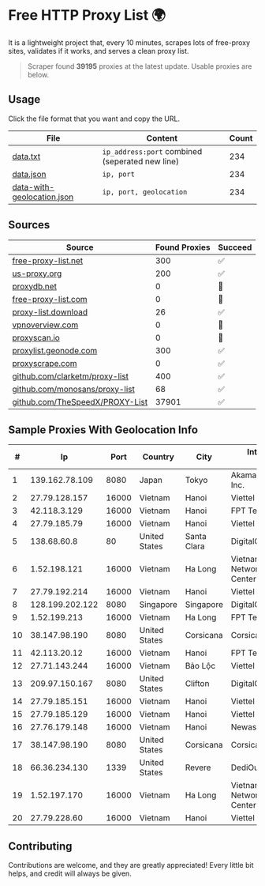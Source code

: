 
# Free HTTP Proxy List 🌍

It is a lightweight project that, every 10 minutes, scrapes lots of free-proxy sites, validates if it works, and serves a clean proxy list.


> Scraper found **39195** proxies at the latest update. Usable proxies are below.

## Usage

Click the file format that you want and copy the URL.


|File|Content|Count|
|----|-------|-----|
|[data.txt](https://raw.githubusercontent.com/themiralay/Proxy-List-World/master/data.txt)|`ip_address:port` combined (seperated new line)|234|
|[data.json](https://raw.githubusercontent.com/themiralay/Proxy-List-World/master/data.json)|`ip, port`|234|
|[data-with-geolocation.json](https://raw.githubusercontent.com/themiralay/Proxy-List-World/master/data-with-geolocation.json)|`ip, port, geolocation`|234|

## Sources

|Source|Found Proxies|Succeed|
|------|-------------|-------|
|[free-proxy-list.net](https://free-proxy-list.net)|300|✅|
|[us-proxy.org](https://www.us-proxy.org)|200|✅|
|[proxydb.net](http://proxydb.net)|0|🚫|
|[free-proxy-list.com](https://free-proxy-list.com/?page=&port=&type%5B%5D=http&type%5B%5D=https&up_time=0&search=Search)|0|🚫|
|[proxy-list.download](https://www.proxy-list.download/HTTP)|26|✅|
|[vpnoverview.com](https://vpnoverview.com/privacy/anonymous-browsing/free-proxy-servers)|0|🚫|
|[proxyscan.io](https://www.proxyscan.io)|0|🚫|
|[proxylist.geonode.com](https://proxylist.geonode.com/api/proxy-list?limit=300&page=1&sort_by=lastChecked&sort_type=desc&protocols=http,https)|300|✅|
|[proxyscrape.com](https://api.proxyscrape.com/v2/?request=displayproxies&protocol=http&timeout=10000&country=all&ssl=all&anonymity=all)|0|✅|
|[github.com/clarketm/proxy-list](https://raw.githubusercontent.com/clarketm/proxy-list/master/proxy-list-raw.txt)|400|✅|
|[github.com/monosans/proxy-list](https://raw.githubusercontent.com/monosans/proxy-list/main/proxies/http.txt)|68|✅|
|[github.com/TheSpeedX/PROXY-List](https://raw.githubusercontent.com/TheSpeedX/PROXY-List/master/http.txt)|37901|✅|


## Sample Proxies With Geolocation Info

|#|Ip|Port|Country|City|Internet Service Provider|
|-|--|----|-------|----|-------------------------|
|1|139.162.78.109|8080|Japan|Tokyo|Akamai Technologies, Inc.|
|2|27.79.128.157|16000|Vietnam|Hanoi|Viettel Corporation|
|3|42.118.3.129|16000|Vietnam|Hanoi|FPT Telecom Company|
|4|27.79.185.79|16000|Vietnam|Hanoi|Viettel Corporation|
|5|138.68.60.8|80|United States|Santa Clara|DigitalOcean, LLC|
|6|1.52.198.121|16000|Vietnam|Ha Long|Vietnam Internet Network Information Center|
|7|27.79.192.214|16000|Vietnam|Hanoi|Viettel Corporation|
|8|128.199.202.122|8080|Singapore|Singapore|DigitalOcean, LLC|
|9|1.52.199.213|16000|Vietnam|Ha Long|FPT Telecom Company|
|10|38.147.98.190|8080|United States|Corsicana|Corsicana ISD|
|11|42.113.20.12|16000|Vietnam|Hanoi|FPT Telecom Company|
|12|27.71.143.244|16000|Vietnam|Bảo Lộc|Viettel Group|
|13|209.97.150.167|8080|United States|Clifton|DigitalOcean, LLC|
|14|27.79.185.151|16000|Vietnam|Hanoi|Viettel Corporation|
|15|27.79.185.129|16000|Vietnam|Hanoi|Viettel Corporation|
|16|27.76.179.148|16000|Vietnam|Hanoi|Newass2011xDSLHCMC|
|17|38.147.98.190|8080|United States|Corsicana|Corsicana ISD|
|18|66.36.234.130|1339|United States|Revere|DediOutlet, LLC|
|19|1.52.197.170|16000|Vietnam|Ha Long|Vietnam Internet Network Information Center|
|20|27.79.228.60|16000|Vietnam|Hanoi|Viettel Corporation|



## Contributing

Contributions are welcome, and they are greatly appreciated! Every
little bit helps, and credit will always be given.

